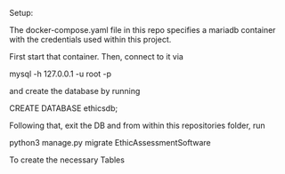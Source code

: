 Setup:

The docker-compose.yaml file in this repo specifies a mariadb container with the credentials used within this project. 

First start that container. Then, connect to it via 

mysql -h 127.0.0.1 -u root -p

and create the database by running 

CREATE DATABASE ethicsdb;

Following that, exit the DB and from within this repositories folder, run

python3 manage.py migrate EthicAssessmentSoftware

To create the necessary Tables
